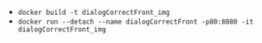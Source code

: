 * `docker build -t dialogCorrectFront_img`
* `docker run --detach --name dialogCorrectFront -p80:8080 -it dialogCorrectFront_img`